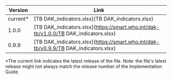 

| Version | Link |
|---|---|
| current* | [TB DAK_indicators.xlsx](TB DAK_indicators.xlsx) |
|1.0.0 | [TB DAK_indicators.xlsx](https://smart.who.int/dak-tb/v1.0.0/TB DAK_indicators.xlsx)
|0.9.9 | [TB DAK_indicators.xlsx](https://smart.who.int/dak-tb/v0.9.9/TB DAK_indicators.xlsx)

*The current link indicates the latest release of the file. Note: the file's latest release might not always match the release number of the Implementation Guide.